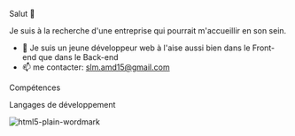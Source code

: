 Salut 👋

Je suis à la recherche d'une entreprise qui pourrait m'accueillir en son sein. 

- 🌱 Je suis un jeune développeur web à l'aise aussi bien dans le Front-end que dans le Back-end
- 📫 me contacter: slm.amd15@gmail.com

Compétences

Langages de développement


          
![html5-plain-wordmark](https://github.com/SlmAzr/SlmAzr/assets/97730501/dac4a924-59e2-4bac-9ada-5185bccad329)
